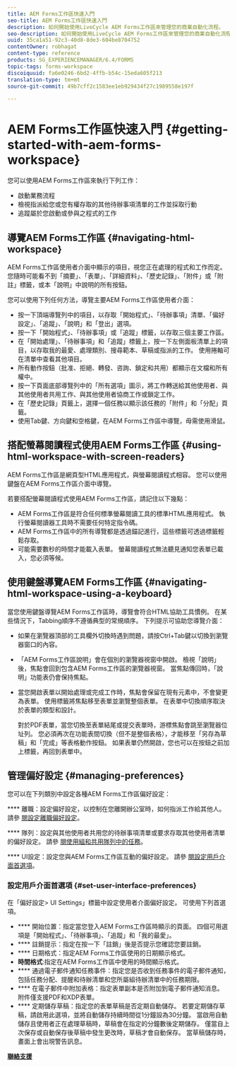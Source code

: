```yaml
---
title: AEM Forms工作區快速入門
seo-title: AEM Forms工作區快速入門
description: 如何開始使用LiveCycle AEM Forms工作區來管理您的商業自動化流程。
seo-description: 如何開始使用LiveCycle AEM Forms工作區來管理您的商業自動化流程。
uuid: 35ca1a51-92c3-40d8-8de3-604be8704752
contentOwner: robhagat
content-type: reference
products: SG_EXPERIENCEMANAGER/6.4/FORMS
topic-tags: forms-workspace
discoiquuid: fa6e0246-6bd2-4ffb-b54c-15eda605f213
translation-type: tm+mt
source-git-commit: 49b7cff2c1583ee1eb929434f27c1989558e197f

---
```



# AEM Forms工作區快速入門 {#getting-started-with-aem-forms-workspace}

您可以使用AEM Forms工作區來執行下列工作：

* 啟動業務流程
* 檢視指派給您或您有權存取的其他待辦事項清單的工作並採取行動
* 追蹤屬於您啟動或參與之程式的工作

## 導覽AEM Forms工作區 {#navigating-html-workspace}

AEM Forms工作區使用者介面中顯示的項目，視您正在處理的程式和工作而定。 您隨時可能看不到「摘要」、「表單」、「詳細資料」、「歷史記錄」、「附件」或「附註」標籤，或本「說明」中說明的所有按鈕。

您可以使用下列任何方法，導覽主要AEM Forms工作區使用者介面：

* 按一下頂端導覽列中的項目，以存取「開始程式」、「待辦事項」清單、「偏好設定」、「追蹤」、「說明」和「登出」選項。
* 按一下「開始程式」、「待辦事項」或「追蹤」標籤，以存取三個主要工作區。
* 在「開始處理」、「待辦事項」和「追蹤」標籤上，按一下左側面板清單上的項目，以存取我的最愛、處理類別、搜尋範本、草稿或指派的工作。 使用捲軸可在清單中查看其他項目。
* 所有動作按鈕（批准、拒絕、轉發、咨詢、鎖定和共用）都顯示在文檔和所有權中。
* 按一下頁面底部導覽列中的「所有選項」圖示，將工作轉送給其他使用者、與其他使用者共用工作、與其他使用者協商工作或鎖定工作。
* 在「歷史記錄」頁籤上，選擇一個任務以顯示該任務的「附件」和「分配」頁籤。
* 使用Tab鍵、方向鍵和空格鍵，在AEM Forms工作區中導覽，毋需使用滑鼠。

## 搭配螢幕閱讀程式使用AEM Forms工作區 {#using-html-workspace-with-screen-readers}

AEM Forms工作區是網頁型HTML應用程式，與螢幕閱讀程式相容。 您可以使用鍵盤在AEM Forms工作區介面中導覽。

若要搭配螢幕閱讀程式使用AEM Forms工作區，請記住以下幾點：

* AEM Forms工作區是符合任何標準螢幕閱讀工具的標準HTML應用程式。 執行螢幕閱讀器工具時不需要任何特定指令碼。
* AEM Forms工作區中的所有導覽都是透過錨記進行，這些標籤可透過標籤輕鬆存取。
* 可能需要數秒的時間才能載入表單。 螢幕閱讀程式無法聽見通知您表單已載入，您必須等候。

## 使用鍵盤導覽AEM Forms工作區 {#navigating-html-workspace-using-a-keyboard}

當您使用鍵盤導覽AEM Forms工作區時，導覽會符合HTML協助工具慣例。 在某些情況下，Tabbing順序不遵循典型的常規順序。 下列提示可協助您導覽介面：

* 如果在瀏覽器頂部的工具欄外切換時遇到問題，請按Ctrl+Tab鍵以切換到瀏覽器窗口的內容。
* 「AEM Forms工作區說明」會在個別的瀏覽器視窗中開啟。 檢視「說明」後，焦點會回到包含AEM Forms工作區的瀏覽器視窗。 當焦點傳回時，「說明」功能表仍會保持焦點。
* 當您開啟表單以開始處理或完成工作時，焦點會保留在現有元素中，不會變更為表單。 使用標籤將焦點移至表單並瀏覽整個表單。 在表單中切換順序取決於表單的類型和設計。

   對於PDF表單，當您切換至表單結尾或提交表單時，游標焦點會跳至瀏覽器位址列。 您必須再次在功能表間切換（但不是整個表格），才能移至「另存為草稿」和「完成」等表格動作按鈕。 如果表單仍然開啟，您也可以在按鈕之前加上標籤，再回到表單中。

## 管理偏好設定 {#managing-preferences}

您可以在下列類別中設定各種AEM Forms工作區偏好設定：

**** 離職：設定偏好設定，以控制在您離開辦公室時，如何指派工作給其他人。 請參 [閱設定離職偏好設定](/help/forms/using/todo-lists.md#main-pars-heading-22)。

**** 隊列：設定與其他使用者共用您的待辦事項清單或要求存取其他使用者清單的偏好設定。 請參 [閱使用組和共用隊列中的任務](/help/forms/using/todo-lists.md#main-pars-heading-19)。

**** UI設定：設定您與AEM Forms工作區互動的偏好設定。 請參 [閱設定用戶介面首選項](/help/forms/using/getting-started-livecycle-html-workspace.md#main-pars-heading-5)。

### 設定用戶介面首選項 {#set-user-interface-preferences}

在「偏好設定> UI Settings」標籤中設定使用者介面偏好設定。 可使用下列首選項。

* **** 開始位置：指定當您登入AEM Forms工作區時顯示的頁面。 四個可用選項是「開始程式」、「待辦事項」、「追蹤」和「我的最愛」。
* **** 註銷提示：指定在按一下「註銷」後是否提示您確認您要註銷。
* **** 日期格式：指定AEM Forms工作區使用的日期顯示格式。
* **時間格式**:指定在AEM Forms工作區中使用的時間顯示格式。
* **** 通過電子郵件通知任務事件：指定您是否收到任務事件的電子郵件通知，包括任務分配、提醒和待辦清單和您所屬組待辦清單中的任務期限。
* **** 在電子郵件中附加表格：指定表單副本是否附加到電子郵件通知消息。 附件僅支援PDF和XDP表單。
* **** 定期儲存草稿：指定您的表單草稿是否定期自動儲存。 若要定期儲存草稿，請啟用此選項，並將自動儲存持續時間從1分鐘設為30分鐘。 當啟用自動儲存且使用者正在處理草稿時，草稿會在指定的分鐘數後定期儲存。 僅當自上次保存或自動保存後草稿中發生更改時，草稿才會自動保存。 當草稿儲存時，畫面上會出現警告訊息。

**[聯絡支援](https://www.adobe.com/account/sign-in.supportportal.html)**
